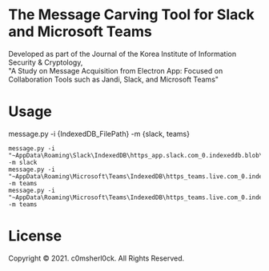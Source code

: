 # The Message Carving Tool for Slack and Microsoft Teams

Developed as part of the Journal of the Korea Institute of Information Security & Cryptology,<br>
"A Study on Message Acquisition from Electron App: Focused on Collaboration Tools such as Jandi, Slack, and Microsoft Teams"


# Usage

message.py -i {IndexedDB_FilePath} -m {slack, teams}<br>
```
message.py -i "~AppData\Roaming\Slack\IndexedDB\https_app.slack.com_0.indexeddb.blob\1\00\3c" -m slack
message.py -i "~AppData\Roaming\Microsoft\Teams\IndexedDB\https_teams.live.com_0.indexeddb.leveldb\000004.log" -m teams
message.py -i "~AppData\Roaming\Microsoft\Teams\IndexedDB\https_teams.live.com_0.indexeddb.leveldb\000005.ldb" -m teams
```

# License

Copyright © 2021. c0msherl0ck. All Rights Reserved.
